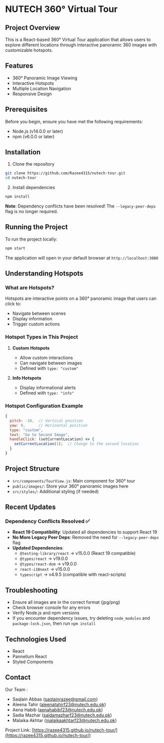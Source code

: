# NUTECH 360° Virtual Tour

## Project Overview

This is a React-based 360° Virtual Tour application that allows users to explore different locations through interactive panoramic 360 images with customizable hotspots.

## Features

- 360° Panoramic Image Viewing
- Interactive Hotspots
- Multiple Location Navigation
- Responsive Design

## Prerequisites

Before you begin, ensure you have met the following requirements:

- Node.js (v14.0.0 or later)
- npm (v6.0.0 or later)

## Installation

1. Clone the repository
```bash
git clone https://github.com/Razee4315/nutech-tour.git
cd nutech-tour
```

2. Install dependencies
```bash
npm install
```

**Note**: Dependency conflicts have been resolved! The `--legacy-peer-deps` flag is no longer required.

## Running the Project

To run the project locally:

```bash
npm start
```

The application will open in your default browser at `http://localhost:3000`

## Understanding Hotspots

### What are Hotspots?

Hotspots are interactive points on a 360° panoramic image that users can click to:
- Navigate between scenes
- Display information
- Trigger custom actions

### Hotspot Types in This Project

1. **Custom Hotspots**
   - Allow custom interactions
   - Can navigate between images
   - Defined with `type: "custom"`

2. **Info Hotspots**
   - Display informational alerts
   - Defined with `type: "info"`

### Hotspot Configuration Example

```javascript
{
  pitch: -10,  // Vertical position
  yaw: 0,      // Horizontal position
  type: "custom",
  text: "Go to Second Image",
  handleClick: (setCurrentLocation) => {
    setCurrentLocation(1);  // Change to the second location
  }
}
```

## Project Structure

- `src/components/TourView.js`: Main component for 360° tour
- `public/images/`: Store your 360° panoramic images here
- `src/styles/`: Additional styling (if needed)


## Recent Updates

### Dependency Conflicts Resolved ✅
- **React 19 Compatibility**: Updated all dependencies to support React 19
- **No More Legacy Peer Deps**: Removed the need for `--legacy-peer-deps` flag
- **Updated Dependencies**:
  - `@testing-library/react` → v15.0.0 (React 19 compatible)
  - `@types/react` → v19.0.0
  - `@types/react-dom` → v19.0.0
  - `react-i18next` → v15.0.0
  - `typescript` → v4.9.5 (compatible with react-scripts)

## Troubleshooting

- Ensure all images are in the correct format (jpg/png)
- Check browser console for any errors
- Verify Node.js and npm versions
- If you encounter dependency issues, try deleting `node_modules` and `package-lock.json`, then run `npm install`

## Technologies Used

- React
- Pannellum React
- Styled Components

## Contact

Our Team :
- Saqlain Abbas (saqlainrazee@gmail.com)
- Aleena Tahir (aleenatahirf23@nutech.edu.pk)
- Aena Habib (aenahabibf23@nutech.edu.pk)
- Sadia Mazhar (saidamazharf23@nutech.edu.pk)
- Malaika Akhtar (malaikaakhtarf23@nutech.edu.pk)
  

Project Link: [https://razee4315.github.io/nutech-tour/](https://razee4315.github.io/nutech-tour/)

